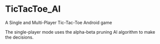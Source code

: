 # TicTacToe_AI

A Single and Multi-Player Tic-Tac-Toe Android game

The single-player mode uses the alpha-beta pruning AI algorithm to make the decisions.
